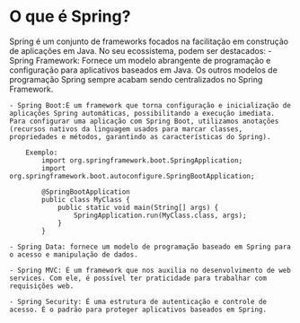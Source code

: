 # O que é Spring?

Spring é um conjunto de frameworks focados na facilitação em construção de aplicações em Java. No seu ecossistema, podem ser destacados:
    - Spring Framework: Fornece um modelo abrangente de programação e configuração para aplicativos baseados em Java. Os outros modelos de programação Spring sempre acabam sendo centralizados no Spring Framework.
    
    - Spring Boot:É um framework que torna configuração e inicialização de aplicações Spring automáticas, possibilitando a execução imediata. Para configurar uma aplicação com Spring Boot, utilizamos anotações (recursos nativos da linguagem usados para marcar classes, propriedades e métodos, garantindo as características do Spring).

        Exemplo:
            import org.springframework.boot.SpringApplication;
            import org.springframework.boot.autoconfigure.SpringBootApplication;

            @SpringBootApplication
            public class MyClass {
                public static void main(String[] args) {
                    SpringApplication.run(MyClass.class, args);
                }
            }

    - Spring Data: fornece um modelo de programação baseado em Spring para o acesso e manipulação de dados.

    - Spring MVC: É um framework que nos auxilia no desenvolvimento de web services. Com ele, é possível ter praticidade para trabalhar com requisições web.

    - Spring Security: É uma estrutura de autenticação e controle de acesso. É o padrão para proteger aplicativos baseados em Spring.

